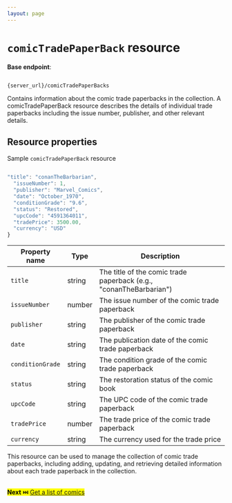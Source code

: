 ```yaml
---
layout: page
---
```


# `comicTradePaperBack` resource

**Base endpoint**:

```shell

{server_url}/comicTradePaperBacks

```

Contains information about the comic trade paperbacks in the collection. A comicTradePaperBack resource describes the details of individual trade paperbacks including the issue number, publisher, and other relevant details.

## Resource properties

Sample `comicTradePaperBack` resource

```js

"title": "conanTheBarbarian",
  "issueNumber": 1,
  "publisher": "Marvel_Comics",
  "date": "October_1970",
  "conditionGrade": "9.6",
  "status": "Restored",
  "upcCode": "4591364011",
  "tradePrice": 3500.00,
  "currency": "USD"
}
```

| Property name | Type | Description |
| ------------- | ----------- | ----------- |
| `title` | string | The title of the comic trade paperback (e.g., "conanTheBarbarian") |
| `issueNumber` | number | The issue number of the comic trade paperback |
| `publisher` | string | The publisher of the comic trade paperback |
| `date` | string | The publication date of the comic trade paperback |
| `conditionGrade` | string | The condition grade of the comic trade paperback |
| `status` | string | The restoration status of the comic book |
| `upcCode` | string | The UPC code of the comic trade paperback |
| `tradePrice` | number | The trade price of the comic trade paperback |
| `currency` | string | The currency used for the trade price |

This resource can be used to manage the collection of comic trade paperbacks, including adding, updating, and retrieving detailed information about each trade paperback in the collection.
<br>
<br>

<mark>**Next** ⏭️ [Get a list of comics](../api/Get-comics.md)</mark>

